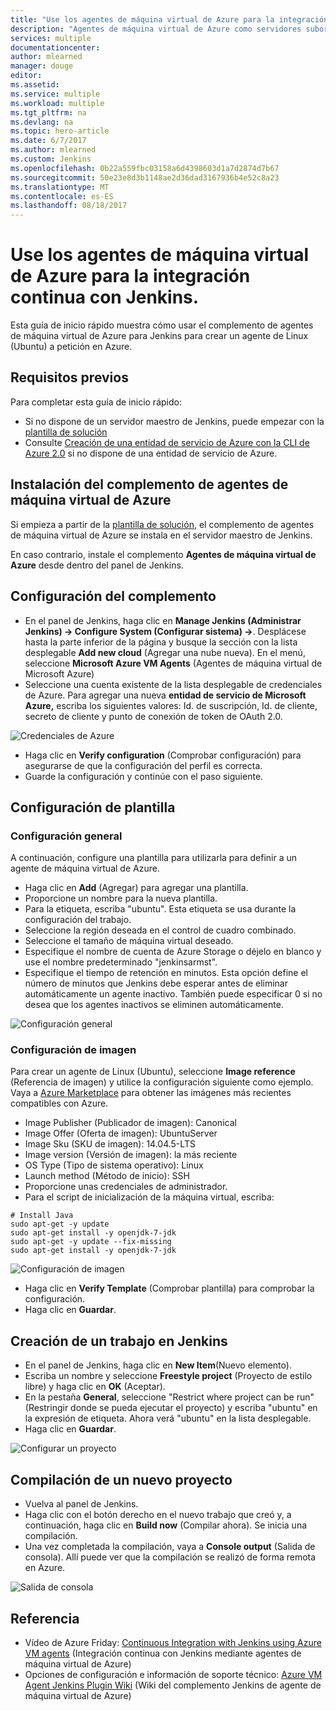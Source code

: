 ```yaml
---
title: "Use los agentes de máquina virtual de Azure para la integración continua con Jenkins."
description: "Agentes de máquina virtual de Azure como servidores subordinados de Jenkins."
services: multiple
documentationcenter: 
author: mlearned
manager: douge
editor: 
ms.assetid: 
ms.service: multiple
ms.workload: multiple
ms.tgt_pltfrm: na
ms.devlang: na
ms.topic: hero-article
ms.date: 6/7/2017
ms.author: mlearned
ms.custom: Jenkins
ms.openlocfilehash: 0b22a559fbc03158a6d4398603d1a7d2874d7b67
ms.sourcegitcommit: 50e23e8d3b1148ae2d36dad3167936b4e52c8a23
ms.translationtype: MT
ms.contentlocale: es-ES
ms.lasthandoff: 08/18/2017
---
```

# <a name="use-azure-vm-agents-for-continuous-integration-with-jenkins"></a>Use los agentes de máquina virtual de Azure para la integración continua con Jenkins.

Esta guía de inicio rápido muestra cómo usar el complemento de agentes de máquina virtual de Azure para Jenkins para crear un agente de Linux (Ubuntu) a petición en Azure.

## <a name="prerequisites"></a>Requisitos previos

Para completar esta guía de inicio rápido:

* Si no dispone de un servidor maestro de Jenkins, puede empezar con la [plantilla de solución](install-jenkins-solution-template.md) 
* Consulte [Creación de una entidad de servicio de Azure con la CLI de Azure 2.0](https://docs.microsoft.com/en-us/cli/azure/create-an-azure-service-principal-azure-cli?toc=%2fazure%2fazure-resource-manager%2ftoc.json) si no dispone de una entidad de servicio de Azure.

## <a name="install-azure-vm-agents-plugin"></a>Instalación del complemento de agentes de máquina virtual de Azure

Si empieza a partir de la [plantilla de solución](install-jenkins-solution-template.md), el complemento de agentes de máquina virtual de Azure se instala en el servidor maestro de Jenkins.

En caso contrario, instale el complemento **Agentes de máquina virtual de Azure** desde dentro del panel de Jenkins.

## <a name="configure-the-plugin"></a>Configuración del complemento

* En el panel de Jenkins, haga clic en **Manage Jenkins (Administrar Jenkins) -> Configure System (Configurar sistema) ->**. Desplácese hasta la parte inferior de la página y busque la sección con la lista desplegable **Add new cloud** (Agregar una nube nueva). En el menú, seleccione **Microsoft Azure VM Agents** (Agentes de máquina virtual de Microsoft Azure)
* Seleccione una cuenta existente de la lista desplegable de credenciales de Azure.  Para agregar una nueva **entidad de servicio de Microsoft Azure,** escriba los siguientes valores: Id. de suscripción, Id. de cliente, secreto de cliente y punto de conexión de token de OAuth 2.0.

![Credenciales de Azure](./media/jenkins-azure-vm-agents/service-principal.png)

* Haga clic en **Verify configuration** (Comprobar configuración) para asegurarse de que la configuración del perfil es correcta.
* Guarde la configuración y continúe con el paso siguiente.

## <a name="template-configuration"></a>Configuración de plantilla

### <a name="general-configuration"></a>Configuración general
A continuación, configure una plantilla para utilizarla para definir a un agente de máquina virtual de Azure. 

* Haga clic en **Add** (Agregar) para agregar una plantilla. 
* Proporcione un nombre para la nueva plantilla. 
* Para la etiqueta, escriba "ubuntu". Esta etiqueta se usa durante la configuración del trabajo.
* Seleccione la región deseada en el control de cuadro combinado.
* Seleccione el tamaño de máquina virtual deseado.
* Especifique el nombre de cuenta de Azure Storage o déjelo en blanco y use el nombre predeterminado "jenkinsarmst".
* Especifique el tiempo de retención en minutos. Esta opción define el número de minutos que Jenkins debe esperar antes de eliminar automáticamente un agente inactivo. También puede especificar 0 si no desea que los agentes inactivos se eliminen automáticamente.

![Configuración general](./media/jenkins-azure-vm-agents/general-config.png)

### <a name="image-configuration"></a>Configuración de imagen

Para crear un agente de Linux (Ubuntu), seleccione **Image reference** (Referencia de imagen) y utilice la configuración siguiente como ejemplo. Vaya a [Azure Marketplace](https://azuremarketplace.microsoft.com/en-us/marketplace/apps/category/compute?subcategories=virtual-machine-images&page=1) para obtener las imágenes más recientes compatibles con Azure.

* Image Publisher (Publicador de imagen): Canonical
* Image Offer (Oferta de imagen): UbuntuServer
* Image Sku (SKU de imagen): 14.04.5-LTS
* Image version (Versión de imagen): la más reciente
* OS Type (Tipo de sistema operativo): Linux
* Launch method (Método de inicio): SSH
* Proporcione unas credenciales de administrador.
* Para el script de inicialización de la máquina virtual, escriba:
```
# Install Java
sudo apt-get -y update
sudo apt-get install -y openjdk-7-jdk
sudo apt-get -y update --fix-missing
sudo apt-get install -y openjdk-7-jdk
```
![Configuración de imagen](./media/jenkins-azure-vm-agents/image-config.png)

* Haga clic en **Verify Template** (Comprobar plantilla) para comprobar la configuración.
* Haga clic en **Guardar**.

## <a name="create-a-job-in-jenkins"></a>Creación de un trabajo en Jenkins

* En el panel de Jenkins, haga clic en **New Item**(Nuevo elemento). 
* Escriba un nombre y seleccione **Freestyle project** (Proyecto de estilo libre) y haga clic en **OK** (Aceptar).
* En la pestaña **General**, seleccione "Restrict where project can be run" (Restringir donde se pueda ejecutar el proyecto) y escriba "ubuntu" en la expresión de etiqueta. Ahora verá "ubuntu" en la lista desplegable.
* Haga clic en **Guardar**.

![Configurar un proyecto](./media/jenkins-azure-vm-agents/job-config.png)

## <a name="build-your-new-project"></a>Compilación de un nuevo proyecto

* Vuelva al panel de Jenkins.
* Haga clic con el botón derecho en el nuevo trabajo que creó y, a continuación, haga clic en **Build now** (Compilar ahora). Se inicia una compilación. 
* Una vez completada la compilación, vaya a **Console output** (Salida de consola). Allí puede ver que la compilación se realizó de forma remota en Azure.

![Salida de consola](./media/jenkins-azure-vm-agents/console-output.png)

## <a name="reference"></a>Referencia

* Vídeo de Azure Friday: [Continuous Integration with Jenkins using Azure VM agents](https://channel9.msdn.com/Shows/Azure-Friday/Continuous-Integration-with-Jenkins-Using-Azure-VM-Agents) (Integración continua con Jenkins mediante agentes de máquina virtual de Azure)
* Opciones de configuración e información de soporte técnico: [Azure VM Agent Jenkins Plugin Wiki](https://wiki.jenkins-ci.org/display/JENKINS/Azure+VM+Agents+Plugin) (Wiki del complemento Jenkins de agente de máquina virtual de Azure) 

